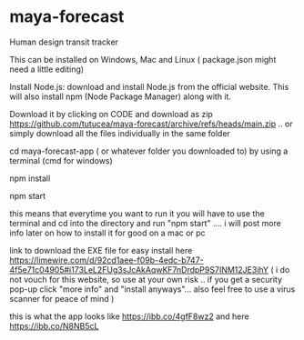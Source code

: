 # maya-forecast
Human design transit tracker

This can be installed on Windows, Mac and Linux ( package.json might need a little editing)

Install Node.js:  download and install Node.js from the official website. This will also install npm (Node Package Manager) along with it.

Download it by clicking on CODE and download as zip  https://github.com/tutucea/maya-forecast/archive/refs/heads/main.zip .. or simply download all the files individually in the same folder  

cd maya-forecast-app ( or whatever folder you downloaded to) by using a terminal (cmd for windows)

npm install

npm start

this means that everytime you want to run it you will have to use the terminal and cd into the directory and run "npm start" .... i will post more info later on how to install it for good on a mac or pc 



link to download the EXE  file for easy install  here https://limewire.com/d/92cd1aee-f09b-4edc-b747-4f5e71c04905#i173LeL2FUg3sJcAkAqwKF7nDrdpP9S7INM12JE3ihY  ( i do not vouch for this website, so use at your own risk .. if you get a security pop-up click "more info" and "install anyways"... also feel free to use a virus scanner for peace of mind )

this is what the app looks like https://ibb.co/4gfF8wz2 and here https://ibb.co/N8NB5cL


